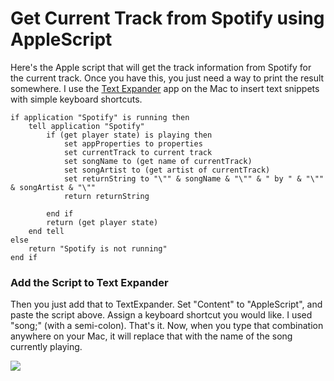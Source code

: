 # Get Current Track from Spotify using AppleScript
Here's the Apple script that will get the track information from Spotify for the current track. Once you have this, you just need a way to print the result somewhere. I use the [Text Expander](https://textexpander.com) app on the Mac to insert text snippets with simple keyboard shortcuts.

```applescript
if application "Spotify" is running then
    tell application "Spotify"
        if (get player state) is playing then
            set appProperties to properties
            set currentTrack to current track
            set songName to (get name of currentTrack)
            set songArtist to (get artist of currentTrack)
            set returnString to "\"" & songName & "\"" & " by " & "\"" & songArtist & "\""
            return returnString

        end if
        return (get player state)
    end tell
else
    return "Spotify is not running"
end if
```

### Add the Script to Text Expander
Then you just add that to TextExpander.
Set "Content" to "AppleScript", and paste the script above.
Assign a keyboard shortcut you would like. I used "song;" (with a semi-colon).
That's it. Now, when you type that combination anywhere on your Mac, it will replace that with the name of the song currently playing.

![](https://ajot.me/content/images/size/w1000/2021/12/spotify-text-expander.png)